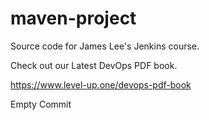 # maven-project
Source code for James Lee's Jenkins course.

Check out our Latest DevOps PDF book.

https://www.level-up.one/devops-pdf-book

Empty Commit
